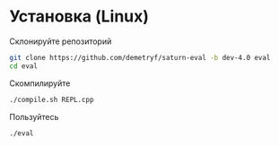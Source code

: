 # Установка (Linux)

Склонируйте репозиторий
```sh
git clone https://github.com/demetryf/saturn-eval -b dev-4.0 eval
cd eval
```
Скомпилируйте
```sh
./compile.sh REPL.cpp
```
Пользуйтесь
```sh
./eval
```